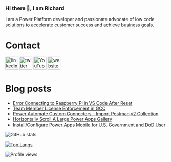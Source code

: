 ### Hi there 👋, I am Richard
I am a Power Platform developer and passionate advocate of low code solutions to accelerate customer success and achieve business goals.

# Contact
[<img src='https://img.shields.io/badge/linkedin-%230077B5.svg?&style=for-the-badge&logo=linkedin&logoColor=white' alt='linkedin' height='40'>](https://www.linkedin.com/in/rickawilson/)  [<img src='https://img.shields.io/badge/twitter-%231DA1F2.svg?&style=for-the-badge&logo=twitter&logoColor=white' alt='twitter' height='40'>](https://twitter.com/PowerAppsRAW)  [<img src='https://img.shields.io/badge/youtube-%23FF0000.svg?&style=for-the-badge&logo=youtube&logoColor=white"' alt='YouTube' height='40'>](https://www.youtube.com/channel/UCdI64e7AJNaLF-b9uCGXLSQ)  [<img src='https://img.shields.io/badge/rss-%23FFA500.svg?&style=for-the-badge&logo=rss&logoColor=white' alt='website' height='40'>](http://feeds.feedburner.com/richardawilson/MqOq)

# Blog posts
<!-- BLOG-POST-LIST:START -->
- [Error Connecting to Raspberry Pi in VS Code After Reset](http://feedproxy.google.com/~r/richardawilson/mqoq/~3/uC6m48KrRLI/error-connecting-to-raspberry-pi-in-vs.html)
- [Team Member License Enforcement in GCC](http://feedproxy.google.com/~r/richardawilson/mqoq/~3/-NZYm3TYq9s/team-member-license-enforcement-in-gcc_18.html)
- [Power Automate Custom Connectors - Import Postman v2 Collection](http://feedproxy.google.com/~r/richardawilson/mqoq/~3/vDs1MEXCf6E/power-automate-custom-connectors-import.html)
- [Horizontally Scroll A Large Power Apps Gallery](http://feedproxy.google.com/~r/richardawilson/mqoq/~3/gByZSxGSM3c/horizontally-scroll-large-power-apps.html)
- [Install/Configure Power Apps Mobile for U.S. Government and DoD User](http://feedproxy.google.com/~r/richardawilson/mqoq/~3/Sbl157ScIOY/installconfigure-power-apps-mobile-for.html)
<!-- BLOG-POST-LIST:END -->

![GitHub stats](https://github-readme-stats.vercel.app/api?username=rwilson504&show_icons=true)  

[![Top Langs](https://github-readme-stats.vercel.app/api/top-langs/?username=rwilson504)](https://github.com/anuraghazra/github-readme-stats)

![Profile views](https://gpvc.arturio.dev/rwilson504)
<!--
**rwilson504/rwilson504** is a ✨ _special_ ✨ repository because its `README.md` (this file) appears on your GitHub profile.

Here are some ideas to get you started:

- 🔭 I’m currently working on ...
- 🌱 I’m currently learning ...
- 👯 I’m looking to collaborate on ...
- 🤔 I’m looking for help with ...
- 💬 Ask me about ...
- 📫 How to reach me: ...
- 😄 Pronouns: ...
- ⚡ Fun fact: ...
-->
